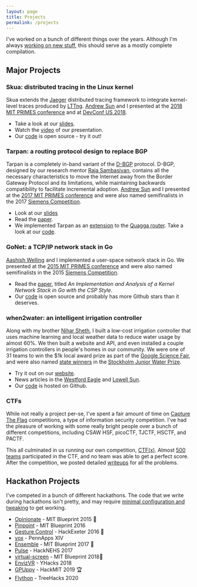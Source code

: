 ```yaml
---
layout: page
title: Projects
permalink: /projects
---
```


I've worked on a bunch of different things over the years. 
Although I'm always [working on new stuff](https://github.com/hsheth2), this should serve as a mostly complete compilation.

## Major Projects

### **Skua**: distributed tracing in the Linux kernel 

<!-- ![Skua architecture]({{site.url}}/assets/images/skua-diagram.png) -->

Skua extends the [Jaeger](https://www.jaegertracing.io/ ) distributed tracing framework to integrate kernel-level traces produced by [LTTng](https://lttng.org/ ).
[Andrew Sun](https://andrewsun.com/) and I presented at the [2018 MIT PRIMES conference](https://math.mit.edu/research/highschool/primes/conference/conf-2018.php) and at [DevConf US 2018](https://devconf.info/us/2018).

- Take a look at our [slides](https://l.sheth.io/skua-slides).
- Watch the [video](https://youtu.be/vyCU8D5KYek?t=1h7m7s) of our presentation.
- Our [code](https://github.com/docc-lab/skua) is open source - try it out! 

### **Tarpan**: a routing protocol design to replace BGP

Tarpan is a completely in-band variant of the [D-BGP](https://www.darwinsbgp.com/) protocol. D-BGP, designed by our research mentor [Raja Sambasivan](https://www.rajasambasivan.com/), contains all the necessary characteristics to move the Internet away from the Border Gateway Protocol and its limitations, while maintaining backwards compatibility to facilitate incremental adoption. [Andrew Sun](https://andrewsun.com/) and I presented at the [2017 MIT PRIMES conference](https://math.mit.edu/research/highschool/primes/conference/conf-2017.php) and were also named semifinalists in the 2017 [Siemens Competition](https://en.wikipedia.org/wiki/Siemens_Competition).

- Look at our [slides](https://math.mit.edu/research/highschool/primes/materials/2017/conf/12-1-Sheth-Sun.pdf)
- Read the [paper](https://l.sheth.io/tarpan).
- We implemented Tarpan as an [extension](https://github.com/hsheth2/tarpan/compare/aa93417671b609a56997bc2c676cbfc640199e7a...master) to the [Quagga router](https://www.quagga.net/). Take a look at our [code](https://github.com/hsheth2/tarpan).

### **GoNet**: a TCP/IP network stack in Go

[Aashish Welling](https://github.com/omegablitz) and I implemented a user-space network stack in Go. We presented at the [2015 MIT PRIMES conference](https://math.mit.edu/research/highschool/primes/conference/conf-2015.php) and were also named semifinalists in the 2015 [Siemens Competition](https://en.wikipedia.org/wiki/Siemens_Competition).

- Read the [paper](https://arxiv.org/abs/1603.05636), titled *An Implementation and Analysis of a Kernel Network Stack in Go with the CSP Style*.
- Our [code](https://github.com/hsheth2/gonet) is open source and probably has more Github stars than it deserves.

### **when2water**: an intelligent irrigation controller

Along with my brother [Nihar Sheth](https://nihar.sheth.io), I built a low-cost irrigation controller that uses machine learning and local weather data to reduce water usage by almost 60%. We then built a website and API, and even installed a couple irrigation controllers in people's homes in our community. We were one of 31 teams to win the $1k local award prize as part of the [Google Science Fair](https://en.wikipedia.org/wiki/Google_Science_Fair), and were also named [state winners](https://www.newea.org/2015/07/01/wef-announces-sjwp-2015-winner-and-finalists/) in the [Stockholm Junior Water Prize](https://www.wef.org/resources/for-the-public/SJWP/).

- Try it out on our [website](https://when2water.org/).
- News articles in the [Westford Eagle](https://westford.wickedlocal.com/article/20140808/news/140807176) and [Lowell Sun](https://www.lowellsun.com/2015/07/18/award-winning-westford-brothers-devise-program-to-conserve-water/).
- Our [code](https://github.com/when2water/when2water) is hosted on Github.

### CTFs

While not really a project per-se, I've spent a fair amount of time on [Capture The Flag](https://ctftime.org/ctf-wtf/) competitions, a type of information security competition. I've had the pleasure of working with some really bright people over a bunch of different competitions, including CSAW HSF, picoCTF, TJCTF, HSCTF, and PACTF.

This all culminated in us running our own competition, [CTF(x)](https://ctf-x.github.io/). Almost [500 teams](https://ctftime.org/event/348) participated in the CTF, and no team was able to get a perfect score. After the competition, we posted detailed  [writeups](https://github.com/ctf-x/ctfx-problems-2016) for all the problems.

## Hackathon Projects

I've competed in a bunch of different hackathons. The code that we write during hackathons isn't pretty, and may require [minimal configuration and tweaking](https://xkcd.com/1742/) to get working.

- [Opinionate](https://github.com/hsheth2/opinionate) - MIT Blueprint 2015 🥈
- [Pinpoint](https://github.com/hsheth2/pinpoint) - MIT Blueprint 2016
- [Gesture Control](https://github.com/arxenix/gesture-control) - HackExeter 2016 🥈
- [vox](https://github.com/hsheth2/vox) - PennApps XIV
- [Ensemble](https://github.com/hsheth2/ensemble) - MIT Blueprint 2017 🥇
- [Pulse](https://github.com/as-com/pulse) - HackNEHS 2017
- [virtual-screen](https://github.com/hsheth2/virtual-screen) - MIT Blueprint 2018🥇
- [EnvizVR](https://github.com/Reichenbachian/YHacks) - YHacks 2018
- [GPUppy](https://github.com/as-com/gpuppy) - HackMIT 2019 🏆
- [Flython](https://devpost.com/software/flython) - TreeHacks 2020
